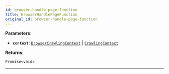 ```yaml
---
id: browser-handle-page-function
title: BrowserHandlePageFunction
original_id: browser-handle-page-function
---
```


<a name="browserhandlepagefunction"></a>

**Parameters**:

-   **`context`**: [`BrowserCrawlingContext`](../typedefs/browser-crawling-context) | [`CrawlingContext`](../typedefs/crawling-context)

**Returns**:

`Promise<void>`

---
